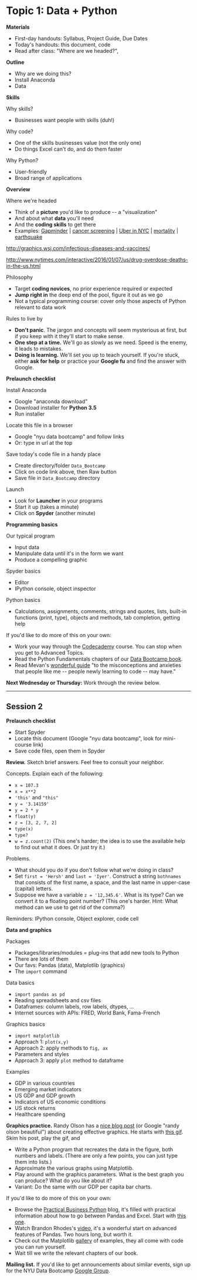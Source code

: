 # Topic 1:  Data + Python

**Materials** 

* First-day handouts:  Syllabus, Project Guide, Due Dates  
* Today's handouts:  this document, code 
* Read after class:  "Where are we headed?", 


**Outline**

* Why are we doing this?
* Install Anaconda
* Data

**Skills**

Why skills?

* Businesses want people with skills (duh!)

Why code?

* One of the skills businesses value (not the only one)
* Do things Excel can't do, and do them faster

Why Python?

* User-friendly
* Broad range of applications  

**Overview**

Where we're headed

* Think of a **picture** you'd like to produce -- a "visualization"
* And about what **data** you'll need
* And the **coding skills** to get there
* Examples:  [Gapminder](http://www.gapminder.org/world/) | [cancer screening](http://www.vox.com/2015/10/28/9631500/does-mammography-work) | [Uber in NYC](http://fivethirtyeight.com/features/uber-is-serving-new-yorks-outer-boroughs-more-than-taxis-are/) | [mortality](http://www.pnas.org/content/early/2015/10/29/1518393112.full.pdf) | [earthquake](https://jawbone.com/blog/napa-earthquake-effect-on-sleep/)   

http://graphics.wsj.com/infectious-diseases-and-vaccines/ 

http://www.nytimes.com/interactive/2016/01/07/us/drug-overdose-deaths-in-the-us.html

Philosophy  

* Target **coding novices**, no prior experience required or expected
* **Jump right in** the deep end of the pool, figure it out as we go
* Not a typical programming course:  cover only those aspects of Python relevant to data work

Rules to live by

* **Don't panic**.  The jargon and concepts will seem mysterious at first, but if you keep with it they'll start to make sense.  
* **One step at a time.**  We'll go as slowly as we need.  Speed is the enemy, it leads to mistakes.  
* **Doing is learning.**  We'll set you up to teach yourself.  If you're stuck, either **ask for help** or practice your **Google fu** and find the answer with Google.   

**Prelaunch checklist**

Install Anaconda

* Google "anaconda download"
* Download installer for **Python 3.5**
* Run installer

Locate this file in a browser

* Google "nyu data bootcamp" and follow links
* Or:  type in url at the top

Save today's code file in a handy place

* Create directory/folder `Data_Bootcamp`
* Click on code link above, then Raw button
* Save file in `Data_Bootcamp` directory

Launch

* Look for **Launcher** in your programs
* Start it up (takes a minute)
* Click on **Spyder** (another minute)

**Programming basics**

Our typical program

* Input data
* Manipulate data until it's in the form we want
* Produce a compelling graphic

Spyder basics  

* Editor
* IPython console, object inspector    

Python basics
* Calculations, assignments, comments, strings and quotes, lists, built-in functions (print, type), objects and methods, tab completion, getting help

If you'd like to do more of this on your own:     

* Work your way through the [Codecademy](https://www.codecademy.com/tracks/python) course.  You can stop when you get to Advanced Topics.     
* Read the Python Fundamentals chapters of our [Data Bootcamp book](https://www.gitbook.com/book/nyudatabootcamp/data-bootcamp/details).
* Read Mevan's [wonderful guide](https://medium.com/keep-learning-keep-growing/how-i-learned-to-stop-worrying-and-love-the-code-af1a809457c7) "to the misconceptions and anxieties that people like me -- people newly learning to code -- may have."  

**Next Wednesday or Thursday:**  Work through the review below.

---

## Session 2

**Prelaunch checklist**

* Start Spyder
* Locate this document (Google "nyu data bootcamp", look for mini-course link)
* Save code files, open them in Spyder

**Review.**  Sketch brief answers.  Feel free to consult your neighbor.

Concepts.  Explain each of the following:   

* `x = 107.3`
* `x = x**2`
* `'this'` and `"this"`
* `y = '3.14159'`
* `y = 2 * y`
* `float(y)`
* `z = [3, 2, 7, 2]`
* `type(x)`
* `type?`
* `w = z.count(2)` (This one's harder; the idea is to use the available help to find out what it does. Or just try it.)

Problems.  

* What should you do if you don't follow what we're doing in class?  
* Set `first = 'Hersh'` and `last = 'Iyer'`.  Construct a string `bothnames` that consists of the first name, a space, and the last name in upper-case (capital) letters.  
* Suppose we have a variable `z = '12,345.6'`.  What is its type?  Can we convert it to a floating point number?  (This one's harder.  Hint:  What method can we use to get rid of the comma?)  

Reminders:  IPython console, Object explorer, code cell

**Data and graphics**

Packages

* Packages/libraries/modules = plug-ins that add new tools to Python
* There are lots of them
* Our favs:  Pandas (data), Matplotlib (graphics)
* The `import` command

Data basics

* `import pandas as pd`
* Reading spreadsheets and csv files
* Dataframes:  column labels, row labels, dtypes, ...   
* Internet sources with APIs:  FRED, World Bank, Fama-French  

Graphics basics

* `import matplotlib`
* Approach 1:  `plot(x,y)`
* Approach 2:  apply methods to `fig, ax`
* Parameters and styles
* Approach 3:  apply `plot` method to dataframe

Examples

* GDP in various countries
* Emerging market indicators
* US GDP and GDP growth
* Indicators of US economic conditions
* US stock returns
* Healthcare spending

**Graphics practice.**
Randy Olson has a
[nice blog post](http://www.randalolson.com/2014/06/28/how-to-make-beautiful-data-visualizations-in-python-with-matplotlib/) (or Google "randy olson beautiful") about creating effective graphics.
He starts with [this gif](http://gfycat.com/ImprobableFemaleBasenji).
Skim his post, play the gif, and

* Write a Python program that recreates the data in the figure, both numbers and labels.
(There are only a few points, you can just type them into lists.)
* Approximate the various graphs using Matplotlib.
* Play around with the graphics parameters.
What is the best graph you can produce?
What do you like about it?
* Variant:  Do the same with our GDP per capita bar charts.

If you'd like to do more of this on your own:     

* Browse the [Practical Business Python](http://pbpython.com/) blog, it's filled with practical information about how to go between Pandas and Excel.  Start with [this one](http://pbpython.com/excel-pandas-comp.html).
* Watch Brandon Rhodes's [video](https://youtu.be/5JnMutdy6Fw), it's a wonderful start on advanced features of Pandas.  Two hours long, but worth it.  
* Check out the Matplotlib [gallery](http://matplotlib.org/gallery.html) of examples, they all come with code you can run yourself.  
* Wait till we write the relevant chapters of our book.  

**Mailing list.**  If you'd like to get announcements about similar events, sign up for the NYU Data Bootcamp [Google Group](https://groups.google.com/forum/#!forum/nyu_data_bootcamp).  
